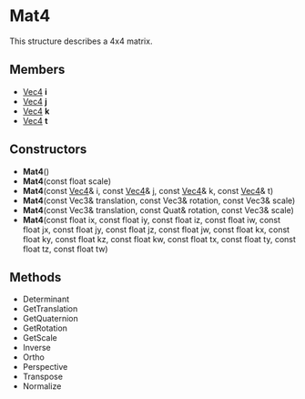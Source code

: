 # Mat4 #
This structure describes a 4x4 matrix.

## Members ##
- [Vec4](API_Vec4) **i**
- [Vec4](API_Vec4) **j**
- [Vec4](API_Vec4) **k**
- [Vec4](API_Vec4) **t**

## Constructors ##
- **Mat4**()
- **Mat4**(const float scale)
- **Mat4**(const [Vec4](API_Vec4)& i, const [Vec4](API_Vec4)& j, const [Vec4](API_Vec4)& k, const [Vec4](API_Vec4)& t)
- **Mat4**(const Vec3& translation, const Vec3& rotation, const Vec3& scale)
- **Mat4**(const Vec3& translation, const Quat& rotation, const Vec3& scale)
- **Mat4**(const float ix, const float iy, const float iz, const float iw, const float jx, const float jy, const float jz, const float jw, const float kx, const float ky, const float kz, const float kw, const float tx, const float ty, const float tz, const float tw)

## Methods ##
- Determinant
- GetTranslation
- GetQuaternion
- GetRotation
- GetScale
- Inverse
- Ortho
- Perspective
- Transpose
- Normalize

